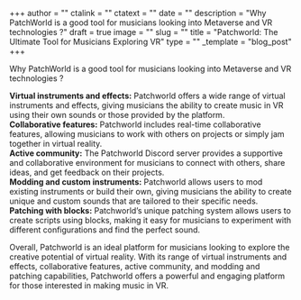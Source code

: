 +++
author = ""
ctalink = ""
ctatext = ""
date = ""
description = "Why PatchWorld is a good tool for musicians looking into Metaverse and VR technologies ?"
draft = true
image = ""
slug = ""
title = "Patchworld: The Ultimate Tool for Musicians Exploring VR"
type = ""
_template = "blog_post"
+++

Why PatchWorld is a good tool for musicians looking into Metaverse and VR technologies ?  
  
**Virtual instruments and effects:** Patchworld offers a wide range of virtual instruments and effects, giving musicians the ability to create music in VR using their own sounds or those provided by the platform.  
**Collaborative features:** Patchworld includes real-time collaborative features, allowing musicians to work with others on projects or simply jam together in virtual reality.  
**Active community:** The Patchworld Discord server provides a supportive and collaborative environment for musicians to connect with others, share ideas, and get feedback on their projects.  
**Modding and custom instruments:** Patchworld allows users to mod existing instruments or build their own, giving musicians the ability to create unique and custom sounds that are tailored to their specific needs.  
**Patching with blocks:** Patchworld’s unique patching system allows users to create scripts using blocks, making it easy for musicians to experiment with different configurations and find the perfect sound.

  
Overall, Patchworld is an ideal platform for musicians looking to explore the creative potential of virtual reality. With its range of virtual instruments and effects, collaborative features, active community, and modding and patching capabilities, Patchworld offers a powerful and engaging platform for those interested in making music in VR.
